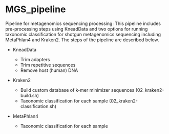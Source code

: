 # MGS_pipeline

Pipeline for metagenomics sequencing processing: This pipeline includes pre-processing steps using KneadData and two options for running taxonomic classification for shotgun metagenomics sequencing including MetaPhlan4 and Kraken2. The steps of the pipeline are described below.

- KneadData
  - Trim adapters
  - Trim repetitive sequences
  - Remove host (human) DNA
 
- Kraken2
  - Build custom database of k-mer minimizer sequences (02_kraken2-build.sh)
  - Taxonomic classification for each sample (02_kraken2-classification.sh)

- MetaPhlan4
  - Taxonomic classification for each sample 
